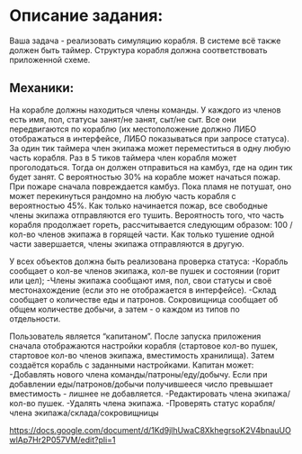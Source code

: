 # Описание задания:
Ваша задача - реализовать симуляцию корабля. В системе всё также должен быть таймер. Структура корабля должна соответствовать приложенной схеме.

## Механики:
На корабле должны находиться члены команды. У каждого из членов есть имя, пол, статусы занят/не занят, сыт/не сыт. Все они передвигаются по кораблю (их местоположение должно ЛИБО отображаться в интерфейсе, ЛИБО показываться при запросе статуса). За один тик таймера член экипажа может переместиться в одну любую часть корабля. 
Раз в 5 тиков таймера член корабля может проголодаться. Тогда он должен отправиться на камбуз, где на один тик будет занят. 
С вероятностью 30% на корабле может начаться пожар. При пожаре сначала повреждается камбуз. Пока пламя не потушат, оно может перекинуться рандомно на любую часть корабля с вероятностью 45%. Как только начинается пожар, все свободные члены экипажа отправляются его тушить. Вероятность того, что часть корабля продолжает гореть, рассчитывается следующим образом: 100 / кол-во членов экипажа в горящей части. Как только тушение одной части завершается, члены экипажа отправляются в другую.

У всех объектов должна быть реализована проверка статуса:
  -Корабль сообщает о кол-ве членов экипажа, кол-ве пушек и состоянии (горит или цел);
  -Члены экипажа сообщают имя, пол, свои статусы и своё местонахождение (если это не отображается в интерфейсе).
  -Склад сообщает о количестве еды и патронов. Сокровищница сообщает об общем количестве добычи, а затем - о каждом из типов по отдельности.

Пользователь является “капитаном”. После запуска приложения сначала отображаются настройки корабля (стартовое кол-во пушек, стартовое кол-во членов экипажа, вместимость хранилища). Затем создаётся корабль с заданными настройками. Капитан может:
  -Добавлять нового члена команды/патроны/еду/добычу. Если при добавлении еды/патронов/добычи получившееся число превышает вместимость - лишнее не добавляется.
  -Редактировать члена экипажа/кол-во пушек.
  -Удалять члена экипажа.
  -Проверять статус корабля/члена экипажа/склада/сокровищницы

https://docs.google.com/document/d/1Kd9jlhUwaC8XkhegrsoK2V4bnauUOwlAp7Hr2P057VM/edit?pli=1
